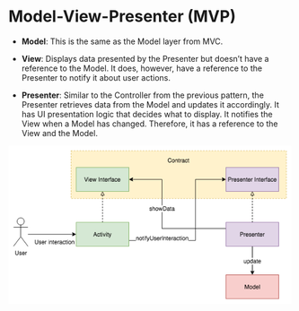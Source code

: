 # Model-View-Presenter (MVP)

-   **Model**: This is the same as the Model layer from MVC.


-   **View**: Displays data presented by the Presenter but doesn’t have a reference to the Model. It does, however, have a reference to the Presenter to notify it about user actions.
    
	
-   **Presenter**: Similar to the Controller from the previous pattern, the Presenter retrieves data from the Model and updates it accordingly. It has UI presentation logic that decides what to display. It notifies the View when a Model has changed. Therefore, it has a reference to the View and the Model.

![MVP](media/mvp.png)